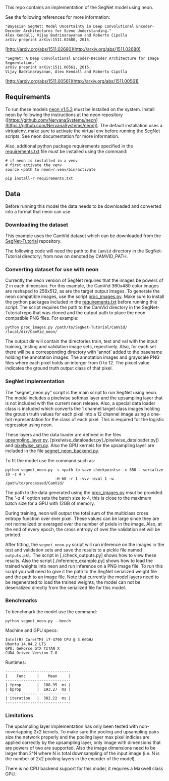 
This repo contains an implementation of the SegNet model using neon.

See the following references for more information:

```
"Bayesian SegNet: Model Uncertainty in Deep Convolutional Encoder-Decoder Architectures for Scene Understanding."
Alex Kendall, Vijay Badrinarayanan and Roberto Cipolla
arXiv preprint arXiv:1511.02680, 2015.
```
[http://arxiv.org/abs/1511.02680](http://arxiv.org/abs/1511.02680)

```
"SegNet: A Deep Convolutional Encoder-Decoder Architecture for Image Segmentation."
arXiv preprint arXiv:1511.00561, 2015. 
Vijay Badrinarayanan, Alex Kendall and Roberto Cipolla
```
[http://arxiv.org/abs/1511.00561](http://arxiv.org/abs/1511.00561)

## Requirements

To run these models [neon v1.5.3](https://github.com/NervanaSystems/neon/tree/v1.5.3)
must be installed on the system.  Install neon by following the instructions at the
neon repository ([https://github.com/NervanaSystems/neon](https://github.com/NervanaSystems/neon)).
The default installation uses a virtualenv, make sure to activate the virtual
env before running the SegNet scripts.  See neon documentation for more information.


Also, addtional python package requirements specified in the
[requirements.txt](./requirements.txt) file must be installed using the command:
```
# if neon is installed in a venv
# first activate the venv
source <path to neon>/.venv/bin/activate

pip install-r requirements.txt
```

## Data

Before running this model the data needs to be downloaded and converted into a format that
neon can use.  

### Downloading the dataset

This example uses the CamVid dataset which can be downloaded from the 
[SegNet-Tutorial](https://github.com/alexgkendall/SegNet-Tutorial) repository.

The following code will need the path to the `CamVid` directory in the SegNet-Tutorial
directory; from now on denoted by CAMVID_PATH.

### Converting dataset for use with neon

Currently the neon version of SegNet requires that the images be powers of 2 in each
dimension.  For this example, the CamVid 360x480 color images are reshaped to 256x512,
as are the target output images.  To generate the neon compatible images, use the
script [proc_images.py](./proc_images.py).  Make sure to install the python packages
included in the [requirements.txt](./requirements.txt) before running this script.
The script requires the path to the CamVid directory in the SegNet-Tutorial repo that
was cloned and the output path to place the neon compatible PNG files.  For example:

```
python proc_images.py /path/to/SegNet-Tutorial/CamVid/ /local/dir/CamVid_neon/
```

The output dir will contain the directories train, test and val with the input training,
testing and validation image sets, repectively.  Also, for each set there will be a
corresponding directory with 'annot' added to the basename holding the annotation
images.  The annotation images and grayscale PNG files where each pixel holds an interger
from 0 to 12.  The pixcel value indicates the ground truth output class of that pixel.

### SegNet implementation

The "segnet_neon.py" script is the main script to run SegNet using neon.
The model includes a pixelwise softmax layer and the upsampling layer
that is not included with the current neon release.  Also, a special data loader
class is included which converts the 1 channel target class images holding
the groudn truth values for each pixel into a 12 channel image using a one-hot
representation for the class of each pixel.  This is required for the logistic
regression using neon.

These layers and the data loader are defined in the files
[upsampling_layer.py](./upsampling_layer.py),
[pixelwise_dataloader.py]./pixelwise_dataloader.py()
and [pixelwise_sm.py](./pixelwise_sm.py). Also the GPU kernels for the upsampling
layer are included in the file [segnet_neon_backend.py](./segnet_neon_backend.py).

To fit the model use the command such as:
```
python segnet_neon.py -s <path to save checkpoints> -e 650 --serialize 10 -z 4 \
                      -H 60 -r 1 -vvv -eval 1 -w /path/to/processed/CamVid/
```
The path to the data generated using the [proc_images.py](./proc_images.py) 
msut be provided.  The '-z 4' option sets the batch size to 4, this is close
to the maximum batch size for a GPU with 12GB of memory.

During training, neon will output the total sum of the multiclass cross entropy
function over ever pixel.  These values can be large since they are not normalized
or averaged over the number of pxiels in the image.  Also, at the end of every epoch,
the cross entropy of over the validation set will be printed.

After fitting, the `segnet_neon.py` script will run inference on the images in the test and 
validation sets and save the results to a pickle file named `outputs.pkl`.  The script in
[./check_outputs.py] shows how to view these results.  Also the script [./inference_example.py]
shows how to load the trained weights into neon and run inference on a PNG image file.  To
run this script you will need to give it the path to the SegNet serialized weight file and
the path to an image file.  Note that currently the model layers need to be regenerated to
load the trained weights, the model can not be deserialized directly from the serialized file
for this model.


### Benchmarks

To benchmark the model use the command:
```
python segnet_neon.py --bench
```

Machine and GPU specs:
```
Intel(R) Core(TM) i7-4790 CPU @ 3.60GHz
Ubuntu 14.04.2 LTS
GPU: GeForce GTX TITAN X
CUDA Driver Version 7.0
```

Runtimes:
```
-----------------------------
|    Func     |    Mean     |
-----------------------------
| fprop       |  108.95  ms |
| bprop       |  193.27  ms |
 ------------- -------------
| iteration   |  302.22  ms |
-----------------------------
```


### Limitations

The upsampling layer implementation has only been tested with non-noverlapping
2x2 kernels. To make sure the pooling and upsampling pairs size the network properly
and the pooling layer max pixel indicies are applied correctly by the upsampling layer,
only image with dimensions that are powers of two are supported.  Also the image
dimensions need to be larger than 2^N where N is total downsampling of the input
image (i.e.  N is the number of 2x2 pooling layers in the encoder of the model).

There is no CPU backend support for this model, it requires a Maxwell class GPU.
